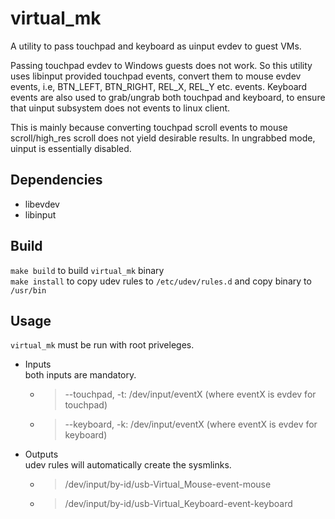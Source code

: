 # virtual_mk
A utility to pass touchpad and keyboard as uinput evdev to guest VMs.

Passing touchpad evdev to Windows guests does not work. So this utility uses libinput provided touchpad events, convert them to mouse evdev events, i.e, BTN_LEFT, BTN_RIGHT, REL_X, REL_Y etc. events.
Keyboard events are also used to grab/ungrab both touchpad and keyboard, to ensure that uinput subsystem does not events to linux client. 

This is mainly because converting touchpad scroll events to
mouse scroll/high_res scroll does not yield desirable results. In ungrabbed mode, uinput is essentially disabled.

## Dependencies
* libevdev
* libinput

## Build
`make build` to build `virtual_mk` binary <br/>
`make install` to copy udev rules to `/etc/udev/rules.d` and copy binary to `/usr/bin`

## Usage
`virtual_mk` must be run with root priveleges.

* Inputs <br/>
  both inputs are mandatory.
    * > --touchpad, -t: /dev/input/eventX (where eventX is evdev for touchpad)
    * > --keyboard, -k: /dev/input/eventX (where eventX is evdev for keyboard)

* Outputs <br/>
  udev rules will automatically create the sysmlinks.
  
    * > /dev/input/by-id/usb-Virtual_Mouse-event-mouse
    * > /dev/input/by-id/usb-Virtual_Keyboard-event-keyboard
    

